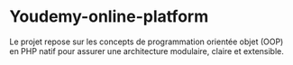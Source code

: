 # Youdemy-online-platform
Le projet repose sur les concepts de programmation orientée objet (OOP) en PHP natif pour assurer une architecture modulaire, claire et extensible.

